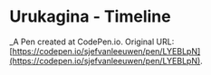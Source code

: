 # Urukagina - Timeline
 _A Pen created at CodePen.io. Original URL: [https://codepen.io/sjefvanleeuwen/pen/LYEBLpN](https://codepen.io/sjefvanleeuwen/pen/LYEBLpN).

 